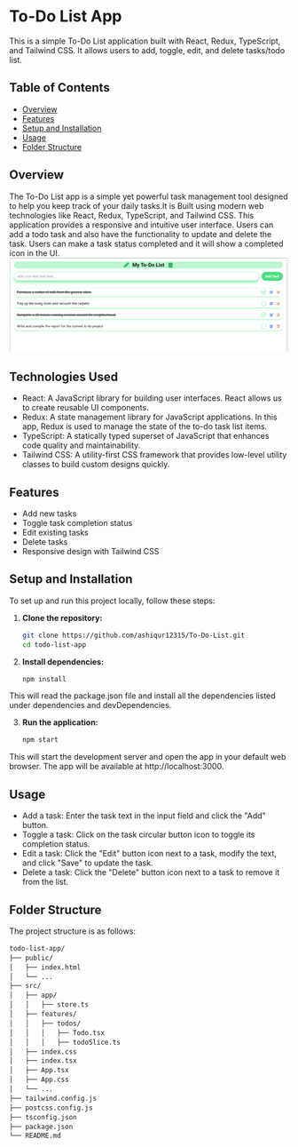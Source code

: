 # To-Do List App

This is a simple To-Do List application built with React, Redux, TypeScript, and Tailwind CSS. It allows users to add, toggle, edit, and delete tasks/todo list.

## Table of Contents

- [Overview](#overview)
- [Features](#features)
- [Setup and Installation](#setup-and-installation)
- [Usage](#usage)
- [Folder Structure](#folder-structure)

## Overview

The To-Do List app is a simple yet powerful task management tool designed to help you keep track of your daily tasks.It is Built using modern web technologies like React, Redux, TypeScript, and Tailwind CSS. This application provides a responsive and intuitive user interface. Users can add a todo task and also have the functionality to update and delete the task. Users can make a task status completed and it will show a completed icon in the UI.
![image](https://github.com/ashiqur12315/my-first-repo/blob/main/td.PNG)

## Technologies Used
- React: A JavaScript library for building user interfaces. React allows us to create reusable UI components.
- Redux: A state management library for JavaScript applications. In this app, Redux is used to manage the state of the to-do task list items.
- TypeScript: A statically typed superset of JavaScript that enhances code quality and maintainability.
- Tailwind CSS: A utility-first CSS framework that provides low-level utility classes to build custom designs quickly.

## Features

- Add new tasks
- Toggle task completion status
- Edit existing tasks
- Delete tasks
- Responsive design with Tailwind CSS

## Setup and Installation

To set up and run this project locally, follow these steps:

1. **Clone the repository:**

   ```bash
   git clone https://github.com/ashiqur12315/To-Do-List.git
   cd todo-list-app

2. **Install dependencies:**
   ```bash
   npm install
This will read the package.json file and install all the dependencies listed under dependencies and devDependencies.

3. **Run the application:**
   ```bash
   npm start

This will start the development server and open the app in your default web browser. The app will be available at http://localhost:3000.

## Usage
- Add a task: Enter the task text in the input field and click the "Add" button.
- Toggle a task: Click on the task circular button icon to toggle its completion status.
- Edit a task: Click the "Edit" button icon next to a task, modify the text, and click "Save" to update the task.
- Delete a task: Click the "Delete" button icon next to a task to remove it from the list.

## Folder Structure
The project structure is as follows:
```bash
todo-list-app/
├── public/
│   ├── index.html
│   └── ...
├── src/
│   ├── app/
│   │   ├── store.ts
│   ├── features/
│   │   ├── todos/
│   │   │   ├── Todo.tsx
│   │   │   ├── todoSlice.ts
│   ├── index.css
│   ├── index.tsx
│   ├── App.tsx
│   ├── App.css
│   └── ...
├── tailwind.config.js
├── postcss.config.js
├── tsconfig.json
├── package.json
└── README.md



